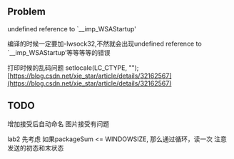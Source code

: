 ## Problem

undefined reference to `__imp_WSAStartup'

编译的时候一定要加-lwsock32,不然就会出现undefined reference to `__imp_WSAStartup’等等等等的错误

打印时候的乱码问题
setlocale(LC_CTYPE, "");
[https://blog.csdn.net/xie_star/article/details/32162567](https://blog.csdn.net/xie_star/article/details/32162567)


## TODO
增加接受后自动命名
图片接受有问题

lab2
先考虑
如果packageSum <= WINDOWSIZE, 那么通过循环，读一次
注意发送的初态和末状态


